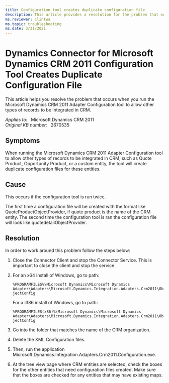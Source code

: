 ```yaml
---
title: Configuration tool creates duplicate configuration file
description: This article provides a resolution for the problem that occurs when you run the Microsoft Dynamics CRM 2011 Adapter Configuration tool to allow other types of records to be integrated in CRM.
ms.reviewer: clintwa
ms.topic: troubleshooting
ms.date: 3/31/2021
---
```

# Dynamics Connector for Microsoft Dynamics CRM 2011 Configuration Tool Creates Duplicate Configuration File

This article helps you resolve the problem that occurs when you run the Microsoft Dynamics CRM 2011 Adapter Configuration tool to allow other types of records to be integrated in CRM.

_Applies to:_ &nbsp; Microsoft Dynamics CRM 2011  
_Original KB number:_ &nbsp; 2670535

## Symptoms

When running the Microsoft Dynamics CRM 2011 Adapter Configuration tool to allow other types of records to be integrated in CRM, such as Quote Product, Opportunity Product, or a custom entity, the tool will create duplicate configuration files for these entities.

## Cause

This occurs if the configuration tool is run twice.

The first time a configuration file will be created with the format like QuoteProductObjectProvider, if quote product is the name of the CRM entity. The second time the configuration tool is ran the configuration file will look like quotedetailObjectProvider.

## Resolution

In order to work around this problem follow the steps below:

1. Close the Connector Client and stop the Connector Service. This is important to close the client and stop the service.

2. For an x64 install of Windows, go to path:

   `%PROGRAMFILES%\Microsoft Dynamics\Microsoft Dynamics Adapter\Adapters\Microsoft.Dynamics.Integration.Adapters.Crm2011\ObjectConfig`

   For a i386 install of Windows, go to path:

   `%PROGRAMFILES(x86)%\Microsoft Dynamics\Microsoft Dynamics Adapter\Adapters\Microsoft.Dynamics.Integration.Adapters.Crm2011\ObjectConfig`

3. Go into the folder that matches the name of the CRM organization.

4. Delete the XML Configuration files.

5. Then, run the application Microsoft.Dynamics.Integration.Adapters.Crm2011.Configuration.exe.

6. At the tree view page where CRM entities are selected, check the boxes for the other entities that need configuration files created. Make sure that the boxes are checked for any entities that may have existing maps.
